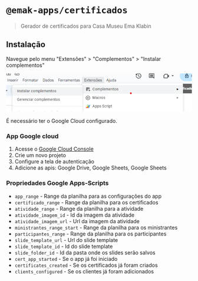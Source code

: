 # `@emak-apps/certificados`

> Gerador de certificados para Casa Museu Ema Klabin

## Instalação

Navegue pelo menu "Extensões" > "Complementos" > "Instalar complementos"

![Instalar complementos](assets/complementos.png)

É necessário ter o Google Cloud configurado.

### App Google cloud

1. Acesse o [Google Cloud Console](https://console.cloud.google.com/)
2. Crie um novo projeto
3. Configure a tela de autenticação
4. Adicione as apis: Google Drive, Google Sheets, Google Sheets

### Propriedades Google Apps-Scripts

- `app_range` - Range da planilha para as configurações do app
- `certificado_range` - Range da planilha para os certificados
- `atividade_range` - Range da planilha para a atividade
- `atividade_imagem_id` - Id da imagem da atividade
- `atividade_imagem_url` - Url da imagem da atividade
- `ministrantes_range_start` - Range da planilha para os ministrantes
- `participantes_range` - Range da planilha para os participantes
- `slide_template_url` - Url do slide template
- `slide_template_id` - Id do slide template
- `slide_folder_id` - Id da pasta onde os slides serão salvos
- `cert_app_started` - Se o app já foi iniciado
- `certificates_created` - Se os certificados já foram criados
- `clients_configured` - Se os clientes já foram adicionados
